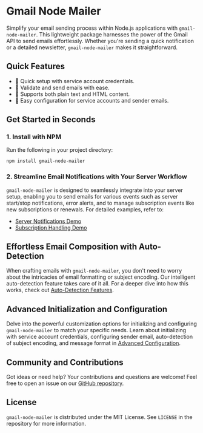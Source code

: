 
# Gmail Node Mailer

Simplify your email sending process within Node.js applications with `gmail-node-mailer`. This lightweight package harnesses the power of the Gmail API to send emails effortlessly. Whether you're sending a quick notification or a detailed newsletter, `gmail-node-mailer` makes it straightforward.

## Quick Features

- 🚀 Quick setup with service account credentials.
- 📧 Validate and send emails with ease.
- 🎨 Supports both plain text and HTML content.
- 🔧 Easy configuration for service accounts and sender emails.

## Get Started in Seconds

### 1. Install with NPM

Run the following in your project directory:

```bash
npm install gmail-node-mailer
```

### 2. Streamline Email Notifications with Your Server Workflow

`gmail-node-mailer` is designed to seamlessly integrate into your server setup, enabling you to send emails for various events such as server start/stop notifications, error alerts, and to manage subscription events like new subscriptions or renewals. For detailed examples, refer to:

- [Server Notifications Demo](./examples/ServerNotificationsDemo.md)
- [Subscription Handling Demo](./examples/SubscriptionHandlingDemo.md)

## Effortless Email Composition with Auto-Detection

When crafting emails with `gmail-node-mailer`, you don't need to worry about the intricacies of email formatting or subject encoding. Our intelligent auto-detection feature takes care of it all. For a deeper dive into how this works, check out [Auto-Detection Features](./examples/AutoDetectionFeatures.md).

## Advanced Initialization and Configuration

Delve into the powerful customization options for initializing and configuring `gmail-node-mailer` to match your specific needs. Learn about initializing with service account credentials, configuring sender email, auto-detection of subject encoding, and message format in [Advanced Configuration](./examples/AdvancedConfiguration.md).

## Community and Contributions

Got ideas or need help? Your contributions and questions are welcome! Feel free to open an issue on our [GitHub repository](https://github.com/your-repo/gmail-node-mailer).

## License

`gmail-node-mailer` is distributed under the MIT License. See `LICENSE` in the repository for more information.
